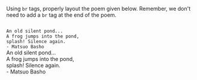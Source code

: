 Using `br` tags, properly layout the poem given below. Remember, we don't need to add a `br` tag at the end of the poem.

<codeblock language="html" type="exercise" testMode="fixedInput">
<code>
An old silent pond...
A frog jumps into the pond,
splash! Silence again.
- Matsuo Basho
</code>

<solution>
An old silent pond...<br>
A frog jumps into the pond,<br>
splash! Silence again.<br>
- Matsuo Basho
</solution>
</codeblock>
